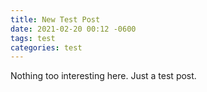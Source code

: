 ```yaml
---
title: New Test Post
date: 2021-02-20 00:12 -0600
tags: test
categories: test
---
```


Nothing too interesting here. Just a test post.